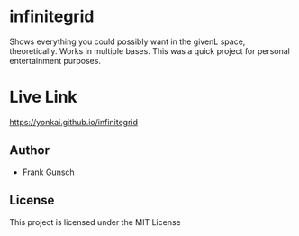 # infinitegrid
Shows everything you could possibly want in the givenL space, theoretically. Works in multiple bases. This was a quick project for personal entertainment purposes.

# Live Link
https://yonkai.github.io/infinitegrid

## Author
* Frank Gunsch

## License
This project is licensed under the MIT License
